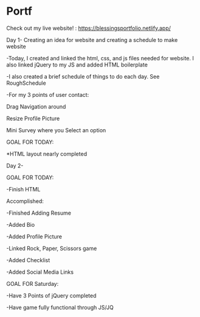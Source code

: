# Portf
Check out my live website! : https://blessingsportfolio.netlify.app/

Day 1- Creating an idea for website and creating a schedule to make website

-Today, I created and linked the html, css, and js files needed for website. I also linked jQuery to my JS and added HTML boilerplate

-I also created a brief schedule of things to do each day. See RoughSchedule

-For my 3 points of user contact:

Drag Navigation around

Resize Profile Picture

Mini Survey where you Select an option

GOAL FOR TODAY:

*HTML layout nearly completed

Day 2-

GOAL FOR TODAY:

-Finish HTML

Accomplished:

-Finished Adding Resume

-Added Bio

-Added Profile Picture

-Linked Rock, Paper, Scissors game

-Added Checklist

-Added Social Media Links

GOAL FOR Saturday:

-Have 3 Points of jQuery completed

-Have game fully functional through JS/JQ
